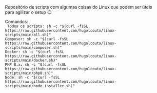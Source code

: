 Repositório de scripts com algumas coisas do Linux que podem ser úteis para agilizar o setup 😉

Comandos:  
``` Todos os scripts: sh -c "$(curl -fsSL https://raw.githubusercontent.com/hugolcouto/linux-scripts/main/all.sh)"```   
``` Composer: sh -c "$(curl -fsSL https://raw.githubusercontent.com/hugolcouto/linux-scripts/main/composer.sh)" ```   
``` Docker: sh -c "$(curl -fsSL https://raw.githubusercontent.com/hugolcouto/linux-scripts/main/docker.sh)" ```   
``` PHP 8.x: sh -c "$(curl -fsSL https://raw.githubusercontent.com/hugolcouto/linux-scripts/main/php8.sh)" ```   
``` Node: sh -c "$(curl -fsSL https://raw.githubusercontent.com/hugolcouto/linux-scripts/main/node_installer.sh)" ```

